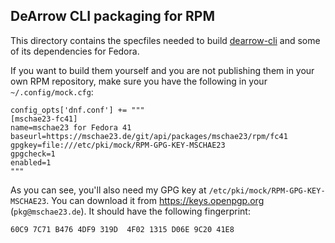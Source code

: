 ## DeArrow CLI packaging for RPM
This directory contains the specfiles needed to build [dearrow-cli](https://github.com/mschae23/dearrow-cli)
and some of its dependencies for Fedora.

If you want to build them yourself and you are not publishing them in your own RPM repository,
make sure you have the following in your `~/.config/mock.cfg`:
```
config_opts['dnf.conf'] += """
[mschae23-fc41]
name=mschae23 for Fedora 41
baseurl=https://mschae23.de/git/api/packages/mschae23/rpm/fc41
gpgkey=file:///etc/pki/mock/RPM-GPG-KEY-MSCHAE23
gpgcheck=1
enabled=1
"""
```
As you can see, you'll also need my GPG key at `/etc/pki/mock/RPM-GPG-KEY-MSCHAE23`. You can download it from
https://keys.openpgp.org (`pkg@mschae23.de`). It should have the following fingerprint:
```
60C9 7C71 B476 4DF9 319D  4F02 1315 D06E 9C20 41E8
```

